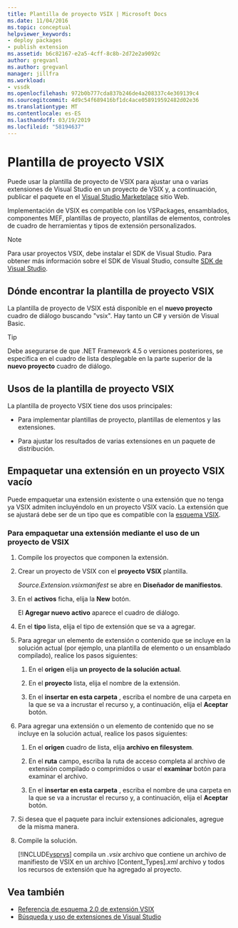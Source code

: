 ```yaml
---
title: Plantilla de proyecto VSIX | Microsoft Docs
ms.date: 11/04/2016
ms.topic: conceptual
helpviewer_keywords:
- deploy packages
- publish extension
ms.assetid: b6c82167-e2a5-4cff-8c8b-2d72e2a9092c
author: gregvanl
ms.author: gregvanl
manager: jillfra
ms.workload:
- vssdk
ms.openlocfilehash: 972b0b777cda837b246de4a208337c4e369139c4
ms.sourcegitcommit: 4d9c54f689416bf1dc4ace058919592482d02e36
ms.translationtype: MT
ms.contentlocale: es-ES
ms.lasthandoff: 03/19/2019
ms.locfileid: "58194637"
---
```

# <a name="vsix-project-template"></a>Plantilla de proyecto VSIX

Puede usar la plantilla de proyecto de VSIX para ajustar una o varias extensiones de Visual Studio en un proyecto de VSIX y, a continuación, publicar el paquete en el [Visual Studio Marketplace](https://marketplace.visualstudio.com/) sitio Web.

 Implementación de VSIX es compatible con los VSPackages, ensamblados, componentes MEF, plantillas de proyecto, plantillas de elementos, controles de cuadro de herramientas y tipos de extensión personalizados.

> [!NOTE]
> Para usar proyectos VSIX, debe instalar el SDK de Visual Studio. Para obtener más información sobre el SDK de Visual Studio, consulte [SDK de Visual Studio](../extensibility/visual-studio-sdk.md).

## <a name="where-to-find-the-vsix-project-template"></a>Dónde encontrar la plantilla de proyecto VSIX

La plantilla de proyecto de VSIX está disponible en el **nuevo proyecto** cuadro de diálogo buscando "vsix".  Hay tanto un C# y versión de Visual Basic.

> [!TIP]
> Debe asegurarse de que .NET Framework 4.5 o versiones posteriores, se especifica en el cuadro de lista desplegable en la parte superior de la **nuevo proyecto** cuadro de diálogo.

## <a name="uses-of-the-vsix-project-template"></a>Usos de la plantilla de proyecto VSIX

La plantilla de proyecto VSIX tiene dos usos principales:

- Para implementar plantillas de proyecto, plantillas de elementos y las extensiones.

- Para ajustar los resultados de varias extensiones en un paquete de distribución.

## <a name="packaging-an-extension-in-an-empty-vsix-project"></a>Empaquetar una extensión en un proyecto VSIX vacío

Puede empaquetar una extensión existente o una extensión que no tenga ya VSIX admiten incluyéndolo en un proyecto VSIX vacío. La extensión que se ajustará debe ser de un tipo que es compatible con la [esquema VSIX](../extensibility/vsix-extension-schema-2-0-reference.md).

### <a name="to-package-an-extension-by-using-a-vsix-project"></a>Para empaquetar una extensión mediante el uso de un proyecto de VSIX

1. Compile los proyectos que componen la extensión.

2. Crear un proyecto de VSIX con el **proyecto VSIX** plantilla.

    *Source.Extension.vsixmanifest* se abre en **Diseñador de manifiestos**.

3. En el **activos** ficha, elija la **New** botón.

    El **Agregar nuevo activo** aparece el cuadro de diálogo.

4. En el **tipo** lista, elija el tipo de extensión que se va a agregar.

5. Para agregar un elemento de extensión o contenido que se incluye en la solución actual (por ejemplo, una plantilla de elemento o un ensamblado compilado), realice los pasos siguientes:

   1. En el **origen** elija **un proyecto de la solución actual**.

   2. En el **proyecto** lista, elija el nombre de la extensión.

   3. En el **insertar en esta carpeta** , escriba el nombre de una carpeta en la que se va a incrustar el recurso y, a continuación, elija el **Aceptar** botón.

6. Para agregar una extensión o un elemento de contenido que no se incluye en la solución actual, realice los pasos siguientes:

   1. En el **origen** cuadro de lista, elija **archivo en filesystem**.

   2. En el **ruta** campo, escriba la ruta de acceso completa al archivo de extensión compilado o comprimidos o usar el **examinar** botón para examinar el archivo.

   3. En el **insertar en esta carpeta** , escriba el nombre de una carpeta en la que se va a incrustar el recurso y, a continuación, elija el **Aceptar** botón.

7. Si desea que el paquete para incluir extensiones adicionales, agregue de la misma manera.

8. Compile la solución.

    [!INCLUDE[vsprvs](../code-quality/includes/vsprvs_md.md)] compila un *.vsix* archivo que contiene un archivo de manifiesto de VSIX en un archivo [Content_Types]*.xml* archivo y todos los recursos de extensión que ha agregado al proyecto.

## <a name="see-also"></a>Vea también

- [Referencia de esquema 2.0 de extensión VSIX](../extensibility/vsix-extension-schema-2-0-reference.md)
- [Búsqueda y uso de extensiones de Visual Studio](../ide/finding-and-using-visual-studio-extensions.md)